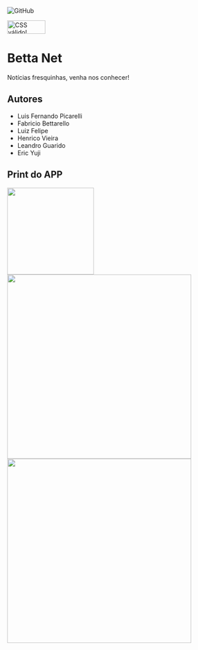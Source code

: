 ![GitHub](https://img.shields.io/github/license/LuisFer2005Pg/2emib-ac1)

<p>
    <a href="https://jigsaw.w3.org/css-validator/check/referer">
        <img style="border:0;width:88px;height:31px"
            src="https://jigsaw.w3.org/css-validator/images/vcss-blue"
            alt="CSS válido!" />
    </a>
</p>

# Betta Net
Notícias fresquinhas, venha nos conhecer!
## Autores
- Luis Fernando Picarelli
- Fabricio Bettarello
- Luiz Felipe
- Henrico Vieira
- Leandro Guarido
- Eric Yuji
## Print do APP
<div><img width="200" src="https://cdn.discordapp.com/attachments/973720821900136479/1028810571342164020/unknown.png">
<img width="425" src="https://cdn.discordapp.com/attachments/819908302107705358/1045147771646267433/image.png">
<img width="425" src="https://cdn.discordapp.com/attachments/819908302107705358/1045147700196290640/image.png">
</div>
